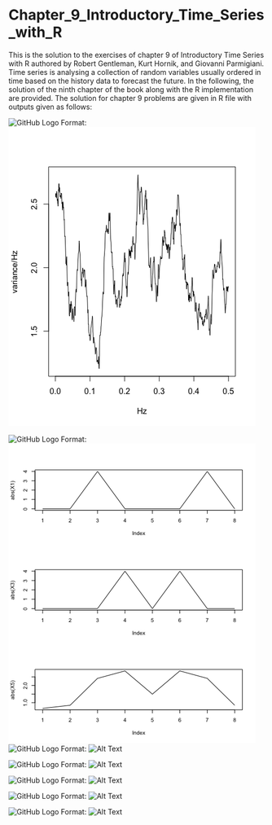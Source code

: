 # Chapter_9_Introductory_Time_Series_with_R

This is the solution to the exercises of chapter 9 of Introductory Time Series with R authored by Robert Gentleman, Kurt Hornik, and Giovanni Parmigiani. Time series is analysing a collection of random variables usually ordered in time based on the history data to forecast the future. In the following, the solution of the ninth chapter of the book along with the R implementation are provided. The solution for chapter 9 problems are given in R file with outputs given as follows:

![GitHub Logo](/quad1.png)
Format: ![Alt Text](https://github.com/vahidNaghshin/Chapter_9_Introductory_Time_Series_with_R/blob/master/spec_x.png)


![GitHub Logo](/quad1.png)
Format: ![Alt Text](https://github.com/vahidNaghshin/Chapter_9_Introductory_Time_Series_with_R/blob/master/spec_x_y_z.png)
![GitHub Logo](/quad1.png)
Format: ![Alt Text](https://github.com/vahidNaghshin/Chapter_8_Introductory_Time_Series_with_R/blob/master/spec_x_y_z.png)


![GitHub Logo](/quad1.png)
Format: ![Alt Text](https://github.com/vahidNaghshin/Chapter_8_Introductory_Time_Series_with_R/blob/master/ts_acf_spec.png)


![GitHub Logo](/quad1.png)
Format: ![Alt Text](https://github.com/vahidNaghshin/Chapter_8_Introductory_Time_Series_with_R/blob/master/raw_smoothed_spec_x.png)


![GitHub Logo](/quad1.png)
Format: ![Alt Text](https://github.com/vahidNaghshin/Chapter_8_Introductory_Time_Series_with_R/blob/master/fft.png)


![GitHub Logo](/quad1.png)
Format: ![Alt Text](https://github.com/vahidNaghshin/Chapter_8_Introductory_Time_Series_with_R/blob/master/gamma.png)
